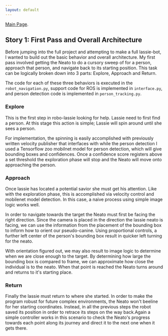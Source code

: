 ```yaml
---
layout: default
---
```

[Main Page](./index.html).
## Story 1: First Pass and Overall Architecture
Before jumping into the full project and attempting to make a full lassie-bot, I wanted to build out the basic behavior and overall architecture. My first pass involved getting the Neato to do a cursory sweep of for a person, approach that person, and navigate back to its starting position. This task can be logically broken down into 3 parts: Explore, Approach and Return.

The code for each of these three behaviors is executed in the `robot_navigation.py`, support code for ROS is implemented in `interface.py`, and person detection code is implemented in `person_tracking.py`.

### Explore
This is the first step in robo-lassie looking for help. Lassie need to first find a person. At this stage this action is simple; Lassie will spin around until she sees a person.

For implementation, the spinning is easily accomplished with previously written velocity publisher that interfaces with  while the person detection I used a Tensorflow zoo mobilnet model for person detection, which will give bounding boxes and confidences. Once a confidence score registers above a set threshold the exploration phase will stop and the Neato will move onto approaching the person.

### Approach

Once lassie has located a potential savior she must get his attention. Like with the exploration phase, this is accomplished via velocity control and mobilenet model detection. In this case, a naive process using simple image logic works well.

In order to navigate towards the target the Neato must first be facing the right direction. Since the camera is placed in the direction the lassie neato is facing, we can use the information from the placement of the bounding box to inform how to orient our pseudo-canine. Using proportional controls, a further left center of the person's bounding box result in quicker left turning for the neato.

With orientation figured out, we may also result to image logic to determine when we are close enough to the target. By determining how large the bounding box is compared to frame, we can approximate how close the individual is to the neato. When that point is reached the Neato turns around and returns to it's starting place.

### Return

Finally the lassie must return to where she started. In order to make the program robust for future complex environments, the Neato won't beeline for her starting coordinates. Instead, in all the previous steps the robot saved its position in order to retrace its steps on the way back.Again a simple controller works in this scenario to check the Neato's progress towards each point along its journey and direct it to the next one when it gets there. 
